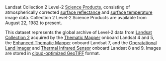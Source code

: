 Landsat Collection 2 Level-2 [Science Products](https://www.usgs.gov/landsat-missions/landsat-collection-2-level-2-science-products), consisting of atmospherically corrected [surface reflectance](https://www.usgs.gov/landsat-missions/landsat-collection-2-surface-reflectance) and [surface temperature](https://www.usgs.gov/landsat-missions/landsat-collection-2-surface-temperature) image data. Collection 2 Level-2 Science Products are available from August 22, 1982 to present.

This dataset represents the global archive of Level-2 data from [Landsat Collection 2](https://www.usgs.gov/core-science-systems/nli/landsat/landsat-collection-2) acquired by the [Thematic Mapper](https://landsat.gsfc.nasa.gov/thematic-mapper/) onboard Landsat 4 and 5, the [Enhanced Thematic Mapper](https://landsat.gsfc.nasa.gov/the-enhanced-thematic-mapper-plus-etm/) onboard Landsat 7, and the [Operatational Land Imager](https://landsat.gsfc.nasa.gov/satellites/landsat-8/spacecraft-instruments/operational-land-imager/) and [Thermal Infrared Sensor](https://landsat.gsfc.nasa.gov/satellites/landsat-8/spacecraft-instruments/thermal-infrared-sensor/) onboard Landsat 8 and 9. Images are stored in [cloud-optimized GeoTIFF](https://www.cogeo.org/) format.
